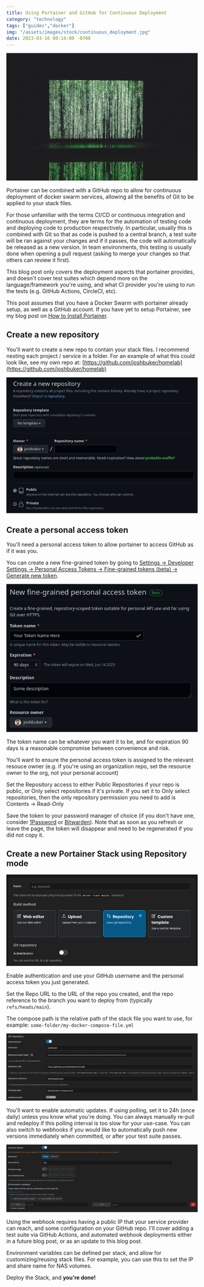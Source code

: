 ```yaml
---
title: Using Portainer and GitHub for Continuous Deployment
category: "technology"
tags: ["guides","docker"]
img: "/assets/images/stock/continuous_deployment.jpg"
date: 2023-03-16 00:14:00 -0700
---
```


![Continuous Deployment](/assets/images/stock/continuous_deployment.jpg)

<!-- outline-start -->

Portainer can be combined with a GitHub repo to allow for continuous deployment of docker swarm services, allowing all the benefits of Git to be applied to your stack files.

For those unfamiliar with the terms CI/CD or continuous integration and continuous deployment, they are terms for the automation of testing code and deploying code to production respectively. In particular, usually this is combined with Git so that as code is pushed to a central branch, a test suite will be ran against your changes and if it passes, the code will automatically be released as a new version. In team environments, this testing is usually done when opening a pull request (asking to merge your changes so that others can review it first).

This blog post only covers the deployment aspects that portainer provides, and doesn't cover test suites which depend more on the language/framework you're using, and what CI provider you're using to run the tests (e.g. GitHub Actions, CircleCI, etc).

<!-- outline-end -->

This post assumes that you have a Docker Swarm with portainer already setup, as well as a GitHub account. If you have yet to setup Portainer, see my blog post on [How to Install Portainer](https://joshbuker.com/blog/how-to-install-portainer/).

## Create a new repository

You'll want to create a new repo to contain your stack files. I recommend nesting each project / service in a folder. For an example of what this could look like, see my own repo at: [https://github.com/joshbuker/homelab](https://github.com/joshbuker/homelab)

![](/assets/images/posts/github_create_new_repo.png)

## Create a personal access token

You'll need a personal access token to allow portainer to access GitHub as if it was you.

You can create a new fine-grained token by going to [Settings -> Developer Settings -> Personal Access Tokens -> Fine-grained tokens (beta) -> Generate new token](https://github.com/settings/personal-access-tokens/new).

![](/assets/images/posts/portainer_stack_personal_access_token.png)

The token name can be whatever you want it to be, and for expiration 90 days is a reasonable compromise between convenience and risk.

You'll want to ensure the personal access token is assigned to the relevant resouce owner (e.g. if you're using an organization repo, set the resource owner to the org, not your personal account)

Set the Repository access to either Public Repositories if your repo is public, or Only select repositories if it's private. If you set it to Only select repositories, then the only repository permission you need to add is Contents -> Read-Only

Save the token to your password manager of choice (if you don't have one, consider [1Password](https://1password.com/) or [Bitwarden](https://bitwarden.com/)). Note that as soon as you refresh or leave the page, the token will disappear and need to be regenerated if you did not copy it.

## Create a new Portainer Stack using Repository mode

![](/assets/images/posts/portainer_stack_repo.png)

Enable authentication and use your GitHub username and the personal access token you just generated.

Set the Repo URL to the URL of the repo you created, and the repo reference to the branch you want to deploy from (typically `refs/heads/main`).

The compose path is the relative path of the stack file you want to use, for example: `some-folder/my-docker-compose-file.yml`

![](/assets/images/posts/portainer_authentication_and_repo_settings.png)

You'll want to enable automatic updates. If using polling, set it to 24h (once daily) unless you know what you're doing. You can always manually re-pull and redeploy if this polling interval is too slow for your use-case. You can also switch to webhooks if you would like to automatically push new versions immediately when committed, or after your test suite passes.

![](/assets/images/posts/portainer_polling_updates.png)

Using the webhook requires having a public IP that your service provider can reach, and some configuration on your GitHub repo. I'll cover adding a test suite via GitHub Actions, and automated webhook deployments either in a future blog post, or as an update to this blog post.

Environment variables can be defined per stack, and allow for customizing/reusing stack files. For example, you can use this to set the IP and share name for NAS volumes.

Deploy the Stack, and **you're done!**
